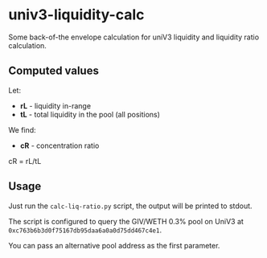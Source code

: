 # univ3-liquidity-calc

Some back-of-the envelope calculation for uniV3 liquidity and liquidity ratio calculation.

## Computed values

Let:
- **rL** - liquidity in-range
- **tL** - total liquidity in the pool (all positions)

We find:
- **cR** - concentration ratio 


cR = rL/tL

## Usage

Just run the `calc-liq-ratio.py` script, the output will be printed to stdout.

The script is configured to query the GIV/WETH 0.3% pool on UniV3 at `0xc763b6b3d0f75167db95daa6a0a0d75dd467c4e1`. 

You can pass an alternative pool address as the first parameter.

